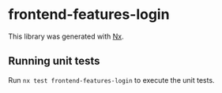 # frontend-features-login

This library was generated with [Nx](https://nx.dev).

## Running unit tests

Run `nx test frontend-features-login` to execute the unit tests.
